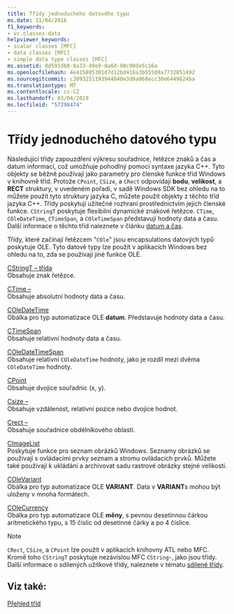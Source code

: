 ```yaml
---
title: Třídy jednoduchého datového typu
ms.date: 11/04/2016
f1_keywords:
- vc.classes.data
helpviewer_keywords:
- scalar classes [MFC]
- data classes [MFC]
- simple data type classes [MFC]
ms.assetid: 0d591d68-0a33-49e9-8a6d-90c90de5c16a
ms.openlocfilehash: 4e415805301d7d12bd418a3b55509a7732851492
ms.sourcegitcommit: c3093251193944840e3d0a068ecc30e6449624ba
ms.translationtype: MT
ms.contentlocale: cs-CZ
ms.lasthandoff: 03/04/2019
ms.locfileid: "57298474"
---
```

# <a name="simple-data-type-classes"></a>Třídy jednoduchého datového typu

Následující třídy zapouzdření výkresu souřadnice, řetězce znaků a čas a datum informací, což umožňuje pohodlný pomocí syntaxe jazyka C++. Tyto objekty se běžně používají jako parametry pro členské funkce tříd Windows v knihovně tříd. Protože `CPoint`, `CSize`, a `CRect` odpovídají **bodu**, **velikost**, a **RECT** struktury, v uvedeném pořadí, v sadě Windows SDK bez ohledu na to můžete použít tyto struktury jazyka C, můžete použít objekty z těchto tříd jazyka C++. Třídy poskytují užitečné rozhraní prostřednictvím jejich členské funkce. `CStringT` poskytuje flexibilní dynamické znakové řetězce. `CTime`, `COleDateTime`, `CTimeSpan`, a `COleTimeSpan` představují hodnoty data a času. Další informace o těchto tříd naleznete v článku [datum a čas](../atl-mfc-shared/date-and-time.md).

Třídy, které začínají řetězcem "`COle`" jsou encapsulations datových typů poskytuje OLE. Tyto datové typy lze použít v aplikacích Windows bez ohledu na to, zda se používají jiné funkce OLE.

[CStringT – třída](../atl-mfc-shared/reference/cstringt-class.md)<br/>
Obsahuje znak řetězce.

[CTime –](../atl-mfc-shared/reference/ctime-class.md)<br/>
Obsahuje absolutní hodnoty data a času.

[COleDateTime](../atl-mfc-shared/reference/coledatetime-class.md)<br/>
Obálka pro typ automatizace OLE **datum**. Představuje hodnoty data a času.

[CTimeSpan](../atl-mfc-shared/reference/ctimespan-class.md)<br/>
Obsahuje relativní hodnoty data a času.

[COleDateTimeSpan](../atl-mfc-shared/reference/coledatetimespan-class.md)<br/>
Obsahuje relativní `COleDateTime` hodnoty, jako je rozdíl mezi dvěma `COleDateTime` hodnoty.

[CPoint](../atl-mfc-shared/reference/cpoint-class.md)<br/>
Obsahuje dvojice souřadnic (x, y).

[Csize –](../atl-mfc-shared/reference/csize-class.md)<br/>
Obsahuje vzdálenost, relativní pozice nebo dvojice hodnot.

[Crect –](../atl-mfc-shared/reference/crect-class.md)<br/>
Obsahuje souřadnice obdélníkového oblastí.

[CImageList](../mfc/reference/cimagelist-class.md)<br/>
Poskytuje funkce pro seznam obrázků Windows. Seznamy obrázků se používají s ovládacími prvky seznam a stromu ovládacích prvků. Můžete také používají k ukládání a archivovat sadu rastrové obrázky stejné velikosti.

[COleVariant](../mfc/reference/colevariant-class.md)<br/>
Obálka pro typ automatizace OLE **VARIANT**. Data v **VARIANT**s mohou být uloženy v mnoha formátech.

[COleCurrency](../mfc/reference/colecurrency-class.md)<br/>
Obálka pro typ automatizace OLE **měny**, s pevnou desetinnou čárkou aritmetického typu, s 15 číslic od desetinné čárky a po 4 číslice.

> [!NOTE]
>  `CRect`, `CSize`, a `CPoint` lze použít v aplikacích knihovny ATL nebo MFC. Kromě toho `CStringT` poskytuje nezávislou MFC `CString`-, jako jsou třídy. Další informace o sdílených užitkové třídy, naleznete v tématu [sdílené třídy](../atl-mfc-shared/atl-mfc-shared-classes.md).

## <a name="see-also"></a>Viz také:

[Přehled tříd](../mfc/class-library-overview.md)

